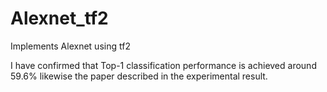 # Alexnet_tf2
Implements Alexnet using tf2

I have confirmed that Top-1 classification performance is achieved around 59.6% likewise the paper described in the experimental result. 
